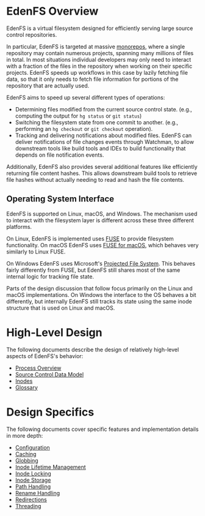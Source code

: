 EdenFS Overview
===============

EdenFS is a virtual filesystem designed for efficiently serving large source
control repositories.

In particular, EdenFS is targeted at massive
[monorepos](https://en.wikipedia.org/wiki/Monorepo), where a single
repository may contain numerous projects, spanning many millions of files in
total.  In most situations individual developers may only need to interact with
a fraction of the files in the repository when working on their specific
projects.  EdenFS speeds up workflows in this case by lazily fetching file
data, so that it only needs to fetch file information for portions of the
repository that are actually used.

EdenFS aims to speed up several different types of operations:
* Determining files modified from the current source control state.
  (e.g., computing the output for `hg status` or `git status`)
* Switching the filesystem state from one commit to another.
  (e.g., performing an `hg checkout` or `git checkout` operation).
* Tracking and delivering notifications about modified files.
  EdenFS can deliver notifications of file changes events through Watchman,
  to allow downstream tools like build tools and IDEs to build functionality
  that depends on file notification events.

Additionally, EdenFS also provides several additional features like efficiently
returning file content hashes.  This allows downstream build tools to retrieve
file hashes without actually needing to read and hash the file contents.


Operating System Interface
--------------------------

EdenFS is supported on Linux, macOS, and Windows.  The mechanism used to
interact with the filesystem layer is different across these three different
platforms.

On Linux, EdenFS is implemented uses
[FUSE](https://en.wikipedia.org/wiki/Filesystem_in_Userspace) to provide
filesystem functionality.  On macOS EdenFS uses [FUSE for
macOS](https://osxfuse.github.io/), which behaves very similarly to Linux FUSE.

On Windows EdenFS uses Microsoft's
[Projected File System](https://docs.microsoft.com/en-us/windows/win32/projfs/projected-file-system).
This behaves fairly differently from FUSE, but EdenFS still shares most of the
same internal logic for tracking file state.

Parts of the design discussion that follow focus primarily on the Linux and
macOS implementations.  On Windows the interface to the OS behaves a bit
differently, but internally EdenFS still tracks its state using the same inode
structure that is used on Linux and macOS.


High-Level Design
=================

The following documents describe the design of relatively high-level aspects of
EdenFS's behavior:

* [Process Overview](Process_State.md)
* [Source Control Data Model](Data_Model.md)
* [Inodes](Inodes.md)
* [Glossary](Glossary.md)


Design Specifics
================

The following documents cover specific features and implementation details in
more depth:

* [Configuration](Config.md)
* [Caching](Caching.md)
* [Globbing](Globbing.md)
* [Inode Lifetime Management](InodeLifetime.md)
* [Inode Locking](InodeLocks.md)
* [Inode Storage](InodeStorage.md)
* [Path Handling](Paths.md)
* [Rename Handling](Rename.md)
* [Redirections](Redirections.md)
* [Threading](Threading.md)
